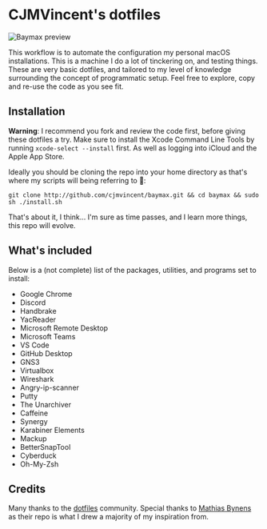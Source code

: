 # CJMVincent's dotfiles

![Baymax preview](https://github.com/cjmvincent/baymax/blob/main/preview.png)

This workflow is to automate the configuration my personal macOS installations. This is a machine I do a lot of tinckering on, and testing things. These are very basic dotfiles, and tailored to my level of knowledge surrounding the concept of programmatic setup. Feel free to explore, copy and re-use the code as you see fit.

## Installation

**Warning**: I recommend you fork and review the code first, before giving these dotfiles a try. Make sure to install the Xcode Command Line Tools by running
`xcode-select --install` first. As well as logging into iCloud and the Apple App Store.

Ideally you should be cloning the repo into your home directory as that's where my scripts will being referring to 🤖:

    git clone http://github.com/cjmvincent/baymax.git && cd baymax && sudo sh ./install.sh

That's about it, I think... I'm sure as time passes, and I learn more things, this repo will evolve.

## What's included

Below is a (not complete) list of the packages, utilities, and programs set to install:

- Google Chrome
- Discord
- Handbrake
- YacReader
- Microsoft Remote Desktop
- Microsoft Teams
- VS Code
- GitHub Desktop
- GNS3
- Virtualbox
- Wireshark
- Angry-ip-scanner
- Putty
- The Unarchiver
- Caffeine
- Synergy
- Karabiner Elements
- Mackup
- BetterSnapTool
- Cyberduck
- Oh-My-Zsh

## Credits

Many thanks to the [dotfiles](https://dotfiles.github.io/) community. Special thanks to [Mathias Bynens](https://github.com/mathiasbynens/dotfiles) as their repo is what I drew a majority of my inspiration from.
